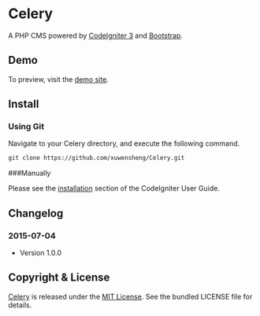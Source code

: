 # Celery

A PHP CMS powered by [CodeIgniter 3](https://github.com/bcit-ci/CodeIgniter) and [Bootstrap](https://github.com/twbs/bootstrap).

## Demo

To preview, visit the [demo site]().

## Install

### Using Git

Navigate to your Celery directory, and execute the following command.

```txt
git clone https://github.com/xuwensheng/Celery.git
```

###Manually

Please see the [installation](http://www.codeigniter.com/user_guide/installation/index.html) section of the CodeIgniter User Guide.

## Changelog

### 2015-07-04

- Version 1.0.0

## Copyright & License

[Celery](https://github.com/xuwensheng/Celery) is released under the [MIT License](http://mit-license.org/). See the bundled LICENSE file for 
details.
